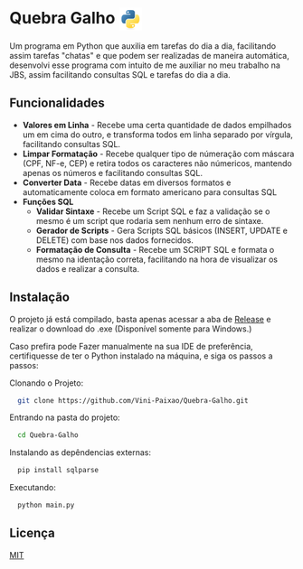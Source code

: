 
# Quebra Galho <img align="center" alt="Vini-Python" height="40" width="40" src="https://raw.githubusercontent.com/devicons/devicon/master/icons/python/python-original.svg">

Um programa em Python que auxilia em tarefas do dia a dia, facilitando assim tarefas "chatas" e que podem ser realizadas de maneira automática, desenvolvi esse programa com intuito de me auxiliar no meu trabalho na JBS, assim facilitando consultas SQL e tarefas do dia a dia.


## Funcionalidades

- **Valores em Linha** - Recebe uma certa quantidade de dados empilhados um em cima do outro, e transforma todos em linha separado por vírgula, facilitando consultas SQL.
- **Limpar Formatação** - Recebe qualquer tipo de númeração com máscara (CPF, NF-e, CEP) e retira todos os caracteres não númericos, mantendo apenas os números e facilitando consultas SQL.
- **Converter Data** - Recebe datas em diversos formatos e automaticamente coloca em formato americano para consultas SQL
- **Funções SQL**
    - **Validar Sintaxe** - Recebe um Script SQL e faz a validação se o mesmo é um script que rodaria sem nenhum erro de sintaxe.
    - **Gerador de Scripts** - Gera Scripts SQL básicos (INSERT, UPDATE e DELETE) com base nos dados fornecidos.
    - **Formatação de Consulta** - Recebe um SCRIPT SQL e formata o mesmo na identação correta, facilitando na hora de visualizar os dados e realizar a consulta.


## Instalação

O projeto já está compilado, basta apenas acessar a aba de [Release](https://github.com/Vini-Paixao/Quebra-Galho/releases) e realizar o download do .exe
(Disponível somente para Windows.)

Caso prefira pode Fazer manualmente na sua IDE de preferência, certifiquesse de ter o Python instalado na máquina, e siga os passos a passos:

Clonando o Projeto:
```bash
  git clone https://github.com/Vini-Paixao/Quebra-Galho.git
```

Entrando na pasta do projeto:
```bash
  cd Quebra-Galho
```

Instalando as depêndencias externas:
```bash
  pip install sqlparse
```

Executando:
```bash
  python main.py
```
    
## Licença

[MIT](https://choosealicense.com/licenses/mit/)